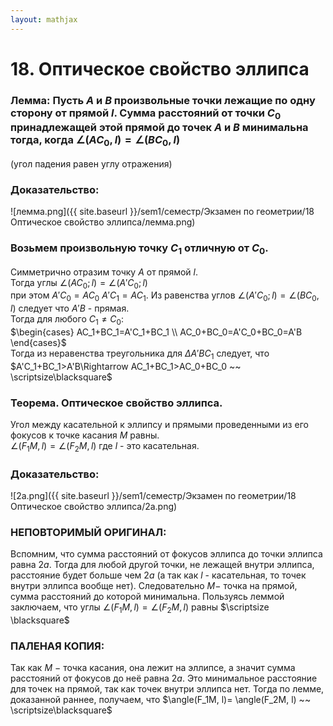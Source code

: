```yaml
---  
layout: mathjax  
---  
```

  
# 18. Оптическое свойство эллипса  
  
### Лемма: Пусть $A$ и $B$ произвольные точки лежащие по одну сторону от прямой $l$. Сумма расстояний от точки $C_0$ принадлежащей этой прямой до точек $A$ и $B$ минимальна тогда, когда $\angle(AC_0, l) = \angle(BC_0, l)$  
(угол падения равен углу отражения)  
  
### Доказательство:  
  
![лемма.png]({{ site.baseurl }}/sem1/семестр/Экзамен по геометрии/18 Оптическое свойство эллипса/лемма.png)  
  
### Возьмем произвольную точку $С_1$ отличную от $C_0$.  
Симметрично отразим точку $A$ от прямой  $l$.  
Тогда углы $\angle(AC_0; l) = \angle(A'C_0; l)$  
при этом $A'C_0= AC_0$   $A'C_1=AC_1$. Из равенства углов  $\angle(A'C_0; l)= \angle(BC_0, l)$ следует что $A'B$ - прямая.  
Тогда для любого $C_1 ≠ С_0$:  
$\begin{cases}  
AC_1+BC_1=A'C_1+BC_1  
\\  
AC_0+BC_0=A'C_0+BC_0=A'B  
\end{cases}$  
Тогда из неравенства треугольника для $\Delta A'BC_1$ следует, что  
$A'C_1+BC_1>A'B\Rightarrow AC_1+BC_1>AC_0+BC_0 ~~ \scriptsize\blacksquare$  
  
### Теорема. Оптическое свойство эллипса.  
Угол между касательной к эллипсу и прямыми проведенными из его фокусов к точке касания $M$ равны.  
$\angle(F_1M, l)= \angle(F_2M, l)$ где $l$ - это касательная.  
  
### Доказательство:  
  
![2a.png]({{ site.baseurl }}/sem1/семестр/Экзамен по геометрии/18 Оптическое свойство эллипса/2a.png)  
  
### НЕПОВТОРИМЫЙ ОРИГИНАЛ:  
Вспомним, что сумма расстояний от фокусов эллипса до точки эллипса равна $2a$. Тогда для любой другой точки, не лежащей внутри эллипса, расстояние будет больше чем $2a$  (а так как $l$ - касательная, то точек внутри эллипса вообще нет). Следовательно $M -$  точка на прямой, сумма расстояний до которой минимальна. Пользуясь леммой заключаем, что углы $\angle(F_1M, l)= \angle(F_2M, l)$ равны $\scriptsize \blacksquare$  
  
### ПАЛЕНАЯ КОПИЯ:  
Так как $M~-~$точка касания, она лежит на эллипсе, а значит сумма расстояний от фокусов до неё равна $2a$. Это минимальное расстояние для точек на прямой, так как точек внутри эллипса нет. Тогда по лемме, доказанной раннее, получаем, что $\angle(F_1M, l)= \angle(F_2M, l) ~~ \scriptsize\blacksquare$  
